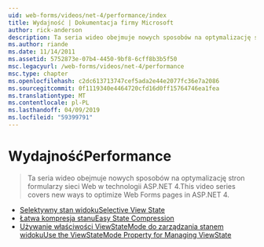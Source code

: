 ```yaml
---
uid: web-forms/videos/net-4/performance/index
title: Wydajność | Dokumentacja firmy Microsoft
author: rick-anderson
description: Ta seria wideo obejmuje nowych sposobów na optymalizację stron formularzy sieci Web w technologii ASP.NET 4.
ms.author: riande
ms.date: 11/14/2011
ms.assetid: 5752873e-07b4-4450-9bf8-6cff8b3b5f50
msc.legacyurl: /web-forms/videos/net-4/performance
msc.type: chapter
ms.openlocfilehash: c2dc613713747cef5ada2e44e2077fc36e7a2086
ms.sourcegitcommit: 0f1119340e4464720cfd16d0ff15764746ea1fea
ms.translationtype: MT
ms.contentlocale: pl-PL
ms.lasthandoff: 04/09/2019
ms.locfileid: "59399791"
---
```

# <a name="performance"></a><span data-ttu-id="29502-103">Wydajność</span><span class="sxs-lookup"><span data-stu-id="29502-103">Performance</span></span>

> <span data-ttu-id="29502-104">Ta seria wideo obejmuje nowych sposobów na optymalizację stron formularzy sieci Web w technologii ASP.NET 4.</span><span class="sxs-lookup"><span data-stu-id="29502-104">This video series covers new ways to optimize Web Forms pages in ASP.NET 4.</span></span>


- [<span data-ttu-id="29502-105">Selektywny stan widoku</span><span class="sxs-lookup"><span data-stu-id="29502-105">Selective View State</span></span>](aspnet-4-quick-hit-selective-view-state.md)
- [<span data-ttu-id="29502-106">Łatwa kompresja stanu</span><span class="sxs-lookup"><span data-stu-id="29502-106">Easy State Compression</span></span>](aspnet-4-quick-hit-easy-state-compression.md)
- [<span data-ttu-id="29502-107">Używanie właściwości ViewStateMode do zarządzania stanem widoku</span><span class="sxs-lookup"><span data-stu-id="29502-107">Use the ViewStateMode Property for Managing ViewState</span></span>](how-do-i-use-the-viewstatemode-property-for-managing-viewstate.md)

